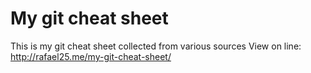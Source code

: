 My git cheat sheet
==================

This is my git cheat sheet collected from various sources
View on line: http://rafael25.me/my-git-cheat-sheet/
